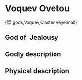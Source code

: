 # Voquev Ovetou

{😇 gods,Voquev,Claster Veyeimall}

## **God of:** Jealousy

## **Godly description**

## **Physical description**